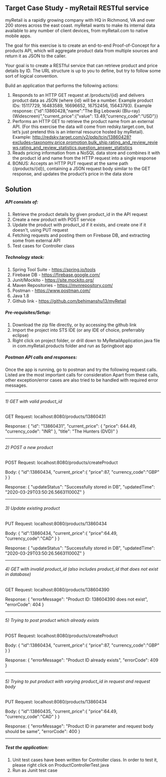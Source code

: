 ## Target Case Study - myRetail RESTful service

myRetail is a rapidly growing company with HQ in Richmond, VA and over 200 stores across the east coast. myRetail wants to make its internal data available to any number of client devices, from myRetail.com to native mobile apps. 

The goal for this exercise is to create an end-to-end Proof-of-Concept for a products API, which will aggregate product data from multiple sources and return it as JSON to the caller. 

Your goal is to create a RESTful service that can retrieve product and price details by ID. The URL structure is up to you to define, but try to follow some sort of logical convention.

Build an application that performs the following actions: 
1) Responds to an HTTP GET request at /products/{id} and delivers product data as JSON (where {id} will be a number. Example product IDs: 15117729, 16483589, 16696652, 16752456, 15643793). Example response: {"id":13860428,"name":"The Big Lebowski (Blu-ray) (Widescreen)","current_price":{"value": 13.49,"currency_code":"USD"}}
2) Performs an HTTP GET to retrieve the product name from an external API. (For this exercise the data will come from redsky.target.com, but let’s just pretend this is an internal resource hosted by myRetail). Example: http://redsky.target.com/v2/pdp/tcin/13860428?excludes=taxonomy,price,promotion,bulk_ship,rating_and_review_reviews,rating_and_review_statistics,question_answer_statistics
3) Reads pricing information from a NoSQL data store and combines it with the product id and name from the HTTP request into a single response
4) BONUS: Accepts an HTTP PUT request at the same path (/products/{id}), containing a JSON request body similar to the GET response, and updates the product’s price in the data store

## Solution

##### API consists of:
1) Retrieve the product details by given product_id in the API request
2) Create a new product with POST service
3) Update the product with product_id if it exists, and create one if it doesn't, using PUT request
4) Fetching requests and posting them on Firebase DB, and extracting some from external API
5) Test cases for Controller class

##### Technology stack:
1)	Spring Tool Suite - https://spring.io/tools
2)	Firebase DB - https://firebase.google.com/
3)	Junit/Mockito - https://site.mockito.org/
4) Maven Repositories - https://mvnrepository.com/
5) Postman - https://www.postman.com/
6) Java 1.8
7) Github link - https://github.com/behimanshu13/myRetail

##### Pre-requisites/Setup:
1) Download the zip file directly, or by accessing the github link
2) Import the project into STS IDE (or any IDE of choice, preferrably eclipse)
3) Right click on project folder, or drill down to MyRetailApplication.java file in com.myRetail.products folder and run as Springboot app

##### Postman API calls and responses:
Once the app is running, go to postman and try the following request calls. Listed are the most important calls for consideration
Apart from these calls, other exception/error cases are also tried to be handled with required error messages.
**************************************************************************************************************************************
###### 1) GET with valid product_id
GET Request: localhost:8080/products/13860431

Response: 
{
    "id": "13860431",
    "current_price": {
        "price": 644.49,
        "currency_code": "INR"
    },
    "title": "The Hunters (DVD)"
}
**************************************************************************************************************************************
###### 2) POST a new product
POST Request: localhost:8080/products/createProduct

Body: 
{
   "id":13860434,
   "current_price":{
      "price":87,
      "currency_code":"GBP"
   }
}

Response: 
{
    "updateStatus": "Successfully stored in DB",
    "updatedTime": "2020-03-29T03:50:26.566311000Z"
}
**************************************************************************************************************************************
###### 3) Update existing product
PUT Request: localhost:8080/products/13860434

Body: 
{
   "id":13860434,
   "current_price":{
      "price":64.49,
      "currency_code":"CAD"
   }
}

Response: 
{
    "updateStatus": "Successfully stored in DB",
    "updatedTime": "2020-03-29T03:50:26.566311000Z"
}
**************************************************************************************************************************************
###### 4) GET with invalid product_id (also includes product_id that does not exist in database)
GET Request: localhost:8080/products/138604390

Response: 
{
    "errorMessage": "Product ID: 138604390 does not exist",
    "errorCode": 404
}
**************************************************************************************************************************************
###### 5) Trying to post product which already exists
POST Request: localhost:8080/products/createProduct

Body: 
{
   "id":13860434,
   "current_price":{
      "price":87,
      "currency_code":"GBP"
   }
}

Response: 
{
    "errorMessage": "Product ID already exists",
    "errorCode": 409
}
**************************************************************************************************************************************
###### 5) Trying to put product with varying product_id in request and request body
PUT Request: localhost:8080/products/13860434

Body: 
{
   "id":13860435,
   "current_price":{
      "price":64.49,
      "currency_code":"CAD"
   }
}

Response: 
{
    "errorMessage": "Product ID in parameter and request body should be same",
    "errorCode": 400
}
**************************************************************************************************************************************
##### Test the application:
1) Unit test cases have been written for Controller class. In order to test it, please right click on ProductControllerTest.java
2) Run as Junit test case

